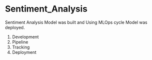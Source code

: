 # Sentiment_Analysis

Sentiment Analysis Model was built and Using MLOps cycle Model was deployed.
<br>
1) Development
2) Pipeline
3) Tracking
4) Deployment
